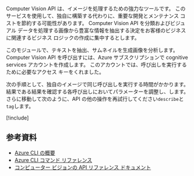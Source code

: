 
Computer Vision API は、イメージを処理するための強力なツールです。 このサービスを使用して、独自に構築する代わりに、重要な開発とメンテナンス コストを節約する可能性があります。 Computer Vision API を分類およびビジュアル データを処理する画像から豊富な情報を抽出する決定をお客様のビジネスに関連するビジネス ロジックの作成に集中するとします。

このモジュールで、テキストを抽出、サムネイルを生成画像を分析します。 Computer Vision API を呼び出すには、Azure サブスクリプションで cognitive services アカウントを作成します。 このアカウントでは、呼び出しを実行するために必要なアクセス キーをくれました。

次の手順として、独自のイメージで同じ呼び出しを実行する時間がかかります。 結果である結果を確認する各呼び出しにおいてパラメーターを調整し、します。 さらに移動して次のように、API の他の操作を再試行してください`describe`と`tag`します。

<!-- Cleanup sandbox -->
[!include[](../../../includes/azure-sandbox-cleanup.md)]

## <a name="further-reading"></a>参考資料

- [Azure CLI の概要](https://docs.microsoft.com/cli/azure/?view=azure-cli-latest)
- [Azure CLI コマンド リファレンス](https://docs.microsoft.com/cli/azure/reference-index?view=azure-cli-latest)
- [コンピューター ビジョンの API リファレンス ドキュメント](https://westus2.dev.cognitive.microsoft.com/docs/services/56f91f2d778daf23d8ec6739/operations/56f91f2e778daf14a499e1fb/console)